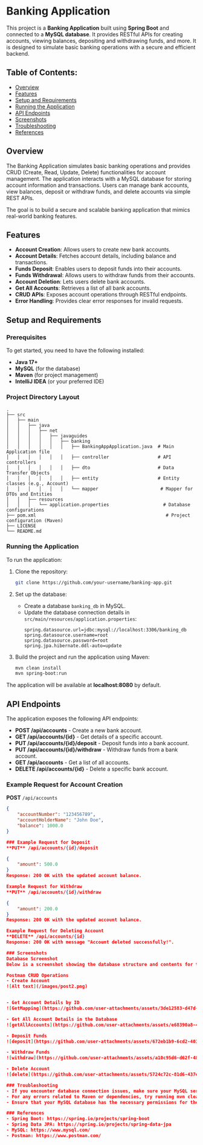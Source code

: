 # Banking Application

This project is a **Banking Application** built using **Spring Boot** and connected to a **MySQL database**. It provides RESTful APIs for creating accounts, viewing balances, depositing and withdrawing funds, and more. It is designed to simulate basic banking operations with a secure and efficient backend.

## Table of Contents:
- [Overview](#overview)
- [Features](#features)
- [Setup and Requirements](#setup-and-requirements)
- [Running the Application](#running-the-application)
- [API Endpoints](#api-endpoints)
- [Screenshots](#screenshots)
- [Troubleshooting](#troubleshooting)
- [References](#references)

## Overview
The Banking Application simulates basic banking operations and provides CRUD (Create, Read, Update, Delete) functionalities for account management. The application interacts with a MySQL database for storing account information and transactions. Users can manage bank accounts, view balances, deposit or withdraw funds, and delete accounts via simple REST APIs.

The goal is to build a secure and scalable banking application that mimics real-world banking features.

## Features
- **Account Creation**: Allows users to create new bank accounts.
- **Account Details**: Fetches account details, including balance and transactions.
- **Funds Deposit**: Enables users to deposit funds into their accounts.
- **Funds Withdrawal**: Allows users to withdraw funds from their accounts.
- **Account Deletion**: Lets users delete bank accounts.
- **Get All Accounts**: Retrieves a list of all bank accounts.
- **CRUD APIs**: Exposes account operations through RESTful endpoints.
- **Error Handling**: Provides clear error responses for invalid requests.

## Setup and Requirements

### Prerequisites
To get started, you need to have the following installed:
- **Java 17+**
- **MySQL** (for the database)
- **Maven** (for project management)
- **IntelliJ IDEA** (or your preferred IDE)

### Project Directory Layout

    .
    ├── src
    │   ├── main
    │   │   ├── java
    │   │   │   ├── net
    │   │   │   │   ├── javaguides
    │   │   │   │   │   ├── banking
    │   │   │   │   │   │   ├── BankingAppApplication.java  # Main Application file
    │   │   │   │   │   │   ├── controller                  # API controllers
    │   │   │   │   │   │   ├── dto                         # Data Transfer Objects
    │   │   │   │   │   │   ├── entity                      # Entity classes (e.g., Account)
    │   │   │   │   │   │   └── mapper                       # Mapper for DTOs and Entities
    │   │   ├── resources
    │   │   │   └── application.properties                    # Database configurations
    ├── pom.xml                                                # Project configuration (Maven)
    ├── LICENSE
    └── README.md

### Running the Application
To run the application:

1. Clone the repository:
    ```bash
    git clone https://github.com/your-username/banking-app.git
    ```

2. Set up the database:
    - Create a database `banking_db` in MySQL.
    - Update the database connection details in `src/main/resources/application.properties`:
      ```properties
      spring.datasource.url=jdbc:mysql://localhost:3306/banking_db
      spring.datasource.username=root
      spring.datasource.password=root
      spring.jpa.hibernate.ddl-auto=update
      ```

3. Build the project and run the application using Maven:
    ```bash
    mvn clean install
    mvn spring-boot:run
    ```

The application will be available at **localhost:8080** by default.

## API Endpoints
The application exposes the following API endpoints:

- **POST /api/accounts** - Create a new bank account.
- **GET /api/accounts/{id}** - Get details of a specific account.
- **PUT /api/accounts/{id}/deposit** - Deposit funds into a bank account.
- **PUT /api/accounts/{id}/withdraw** - Withdraw funds from a bank account.
- **GET /api/accounts** - Get a list of all accounts.
- **DELETE /api/accounts/{id}** - Delete a specific bank account.

### Example Request for Account Creation

**POST** `/api/accounts`
```json
{
    "accountNumber": "123456789",
    "accountHolderName": "John Doe",
    "balance": 1000.0
}

### Example Request for Deposit
**PUT** /api/accounts/{id}/deposit

{
    "amount": 500.0
}
Response: 200 OK with the updated account balance.

Example Request for Withdraw
**PUT** /api/accounts/{id}/withdraw

{
    "amount": 200.0
}
Response: 200 OK with the updated account balance.

Example Request for Deleting Account
**DELETE** /api/accounts/{id}
Response: 200 OK with message "Account deleted successfully!".

### Screenshots
Database Screenshot
Below is a screenshot showing the database structure and contents for the banking_db:

Postman CRUD Operations
- Create Account
![Alt text](/images/post2.png)


- Get Account Details by ID
![GetMapping](https://github.com/user-attachments/assets/3de12583-d47d-4517-addd-122395e997e3)

- Get All Account Details in the Database
![getAllAccounts](https://github.com/user-attachments/assets/e68390a8-4833-4098-934a-4c47a0145ecf)

- Deposit Funds
![deposit](https://github.com/user-attachments/assets/672eb1b9-6cd2-4034-ae9e-3b3d24c55008)

- Withdraw Funds
![withdraw](https://github.com/user-attachments/assets/a10c95d6-d62f-480c-aab6-8c89cedba70d)

- Delete Account
![delete](https://github.com/user-attachments/assets/5724c72c-81d6-437e-b0fa-1628dda01255)

### Troubleshooting
- If you encounter database connection issues, make sure your MySQL server is running and the database credentials are correct.
- For any errors related to Maven or dependencies, try running mvn clean install to resolve the issues.
- Ensure that your MySQL database has the necessary permissions for the user you have configured in application.properties.

### References
- Spring Boot: https://spring.io/projects/spring-boot
- Spring Data JPA: https://spring.io/projects/spring-data-jpa
- MySQL: https://www.mysql.com/
- Postman: https://www.postman.com/

